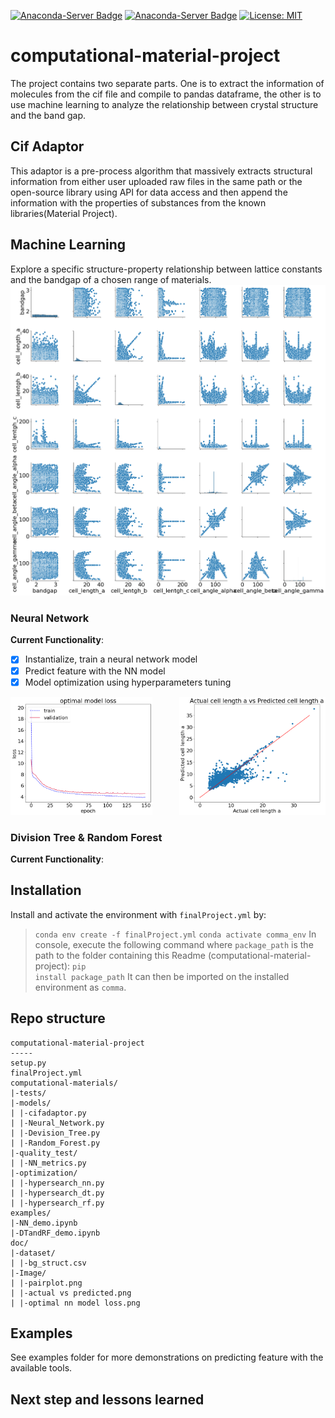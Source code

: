 [![Anaconda-Server Badge](https://anaconda.org/anaconda/anaconda/badges/installer/conda.svg)](https://conda.anaconda.org/anaconda)
[![Anaconda-Server Badge](https://anaconda.org/anaconda/anaconda/badges/platforms.svg)](https://anaconda.org/anaconda/anaconda)
[![License: MIT](https://img.shields.io/badge/License-MIT-yellow.svg)](https://opensource.org/licenses/MIT)

# computational-material-project
The project contains two separate parts. One is to extract the information of molecules from the cif file and compile to pandas dataframe, the other is to use machine learning to analyze the relationship between crystal structure and the band gap.

## Cif Adaptor
This adaptor is a pre-process algorithm that massively extracts structural information from either user uploaded raw files in the same path or the open-source library using API for data access and then append the information with the properties of substances from the known libraries(Material Project).

## Machine Learning
Explore a specific structure-property relationship between lattice constants and the bandgap of a chosen range of materials.
![image](https://github.com/cif-data-concentration/computational-material-project/blob/main/doc/Image/pairplot.png)

### Neural Network
__Current Functionality__:
- [x] Instantialize, train a neural network model
- [x] Predict feature with the NN model
- [x] Model optimization using hyperparameters tuning

<p float="left">
  <img src=https://github.com/cif-data-concentration/computational-material-project/blob/main/doc/Image/optimal%20nn%20model%20loss.png width="45%" aligh = left />
  <img src=https://github.com/cif-data-concentration/computational-material-project/blob/main/doc/Image/actual%20vs%20predictde.png width="46.5%" align = right />
</p>

### Division Tree & Random Forest
__Current Functionality__:

###

## Installation
Install and activate the environment with `finalProject.yml` by:
> `conda env create -f finalProject.yml`
> `conda activate comma_env`
In console, execute the following command where <code>package_path</code> is the path to the folder containing this Readme (computational-material-project):
> <code>pip install package_path</code>
It can then be imported on the installed environment as <code>comma</code>.

## Repo structure
```
computational-material-project
-----
setup.py
finalProject.yml
computational-materials/
|-tests/
|-models/
| |-cifadaptor.py
| |-Neural_Network.py
| |-Devision_Tree.py
| |-Random_Forest.py
|-quality_test/
| |-NN_metrics.py
|-optimization/
| |-hypersearch_nn.py
| |-hypersearch_dt.py
| |-hypersearch_rf.py
examples/
|-NN_demo.ipynb
|-DTandRF_demo.ipynb
doc/
|-dataset/
| |-bg_struct.csv
|-Image/
| |-pairplot.png
| |-actual vs predicted.png
| |-optimal nn model loss.png

```
## Examples
See examples folder for more demonstrations on predicting feature with the available tools.

## Next step and lessons learned

